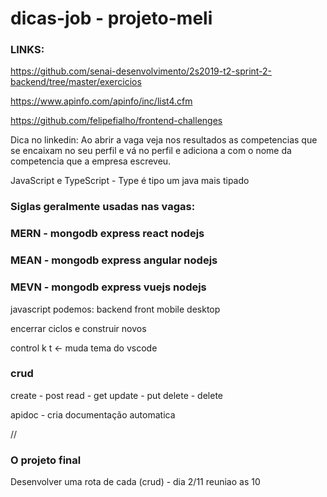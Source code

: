 # dicas-job - projeto-meli

### LINKS:

https://github.com/senai-desenvolvimento/2s2019-t2-sprint-2-backend/tree/master/exercicios

https://www.apinfo.com/apinfo/inc/list4.cfm

https://github.com/felipefialho/frontend-challenges

Dica no linkedin:
Ao abrir a vaga veja nos resultados as competencias que se encaixam no seu perfil e vá no perfil e adiciona a com o nome da competencia que a empresa escreveu.

JavaScript e TypeScript - Type é tipo um java mais tipado


### Siglas geralmente usadas nas vagas:

### MERN - mongodb express react nodejs
### MEAN - mongodb express angular nodejs
### MEVN - mongodb express vuejs nodejs

javascript podemos:
backend
front
mobile
desktop

encerrar ciclos e construir novos

control k t <- muda tema do vscode

### crud
create - post
read - get
update - put
delete - delete

apidoc - cria documentação automatica

//

### O projeto final
Desenvolver uma rota de cada (crud) - dia 2/11 reuniao as 10


